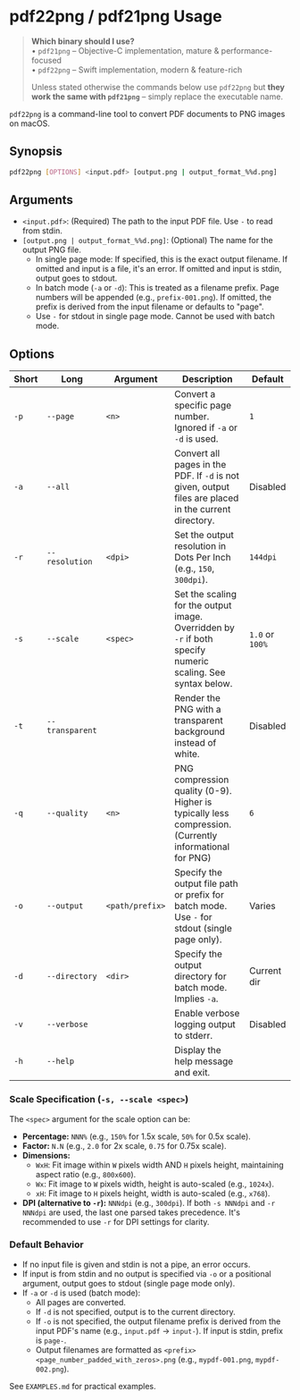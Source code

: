 # pdf22png / pdf21png Usage

> **Which binary should I use?**  
> • `pdf21png` – Objective-C implementation, mature & performance-focused  
> • `pdf22png` – Swift implementation, modern & feature-rich  
>
> Unless stated otherwise the commands below use `pdf22png` but **they work the same with `pdf21png`** – simply replace the executable name.

`pdf22png` is a command-line tool to convert PDF documents to PNG images on macOS.

## Synopsis

```bash
pdf22png [OPTIONS] <input.pdf> [output.png | output_format_%%d.png]
```

## Arguments

*   `<input.pdf>`: (Required) The path to the input PDF file. Use `-` to read from stdin.
*   `[output.png | output_format_%%d.png]`: (Optional) The name for the output PNG file.
    *   In single page mode: If specified, this is the exact output filename. If omitted and input is a file, it's an error. If omitted and input is stdin, output goes to stdout.
    *   In batch mode (`-a` or `-d`): This is treated as a filename prefix. Page numbers will be appended (e.g., `prefix-001.png`). If omitted, the prefix is derived from the input filename or defaults to "page".
    *   Use `-` for stdout in single page mode. Cannot be used with batch mode.

## Options

| Short | Long           | Argument        | Description                                                                                                | Default        |
|-------|----------------|-----------------|------------------------------------------------------------------------------------------------------------|----------------|
| `-p`  | `--page`       | `<n>`           | Convert a specific page number. Ignored if `-a` or `-d` is used.                                             | `1`            |
| `-a`  | `--all`        |                 | Convert all pages in the PDF. If `-d` is not given, output files are placed in the current directory.        | Disabled       |
| `-r`  | `--resolution` | `<dpi>`         | Set the output resolution in Dots Per Inch (e.g., `150`, `300dpi`).                                          | `144dpi`       |
| `-s`  | `--scale`      | `<spec>`        | Set the scaling for the output image. Overridden by `-r` if both specify numeric scaling. See syntax below.  | `1.0` or `100%`|
| `-t`  | `--transparent`|                 | Render the PNG with a transparent background instead of white.                                               | Disabled       |
| `-q`  | `--quality`    | `<n>`           | PNG compression quality (0-9). Higher is typically less compression. (Currently informational for PNG)     | `6`            |
| `-o`  | `--output`     | `<path/prefix>` | Specify the output file path or prefix for batch mode. Use `-` for stdout (single page only).                | Varies         |
| `-d`  | `--directory`  | `<dir>`         | Specify the output directory for batch mode. Implies `-a`.                                                   | Current dir    |
| `-v`  | `--verbose`    |                 | Enable verbose logging output to stderr.                                                                     | Disabled       |
| `-h`  | `--help`       |                 | Display the help message and exit.                                                                         |                |

### Scale Specification (`-s, --scale <spec>`)

The `<spec>` argument for the scale option can be:

*   **Percentage:** `NNN%` (e.g., `150%` for 1.5x scale, `50%` for 0.5x scale).
*   **Factor:** `N.N` (e.g., `2.0` for 2x scale, `0.75` for 0.75x scale).
*   **Dimensions:**
    *   `WxH`: Fit image within `W` pixels width AND `H` pixels height, maintaining aspect ratio (e.g., `800x600`).
    *   `Wx`: Fit image to `W` pixels width, height is auto-scaled (e.g., `1024x`).
    *   `xH`: Fit image to `H` pixels height, width is auto-scaled (e.g., `x768`).
*   **DPI (alternative to `-r`):** `NNNdpi` (e.g., `300dpi`). If both `-s NNNdpi` and `-r NNNdpi` are used, the last one parsed takes precedence. It's recommended to use `-r` for DPI settings for clarity.

### Default Behavior

*   If no input file is given and stdin is not a pipe, an error occurs.
*   If input is from stdin and no output is specified via `-o` or a positional argument, output goes to stdout (single page mode only).
*   If `-a` or `-d` is used (batch mode):
    *   All pages are converted.
    *   If `-d` is not specified, output is to the current directory.
    *   If `-o` is not specified, the output filename prefix is derived from the input PDF's name (e.g., `input.pdf` -> `input-`). If input is stdin, prefix is `page-`.
    *   Output filenames are formatted as `<prefix><page_number_padded_with_zeros>.png` (e.g., `mypdf-001.png`, `mypdf-002.png`).

See `EXAMPLES.md` for practical examples.
